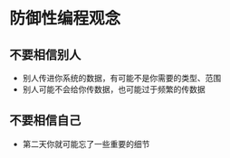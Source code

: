 # 防御性编程观念

## 不要相信别人
* 别人传进你系统的数据，有可能不是你需要的类型、范围
* 别人可能不会给你传数据，也可能过于频繁的传数据

## 不要相信自己
* 第二天你就可能忘了一些重要的细节
